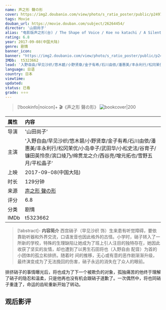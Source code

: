 ```yaml
---
name: 声之形 聲の形
cover: https://img2.doubanio.com/view/photo/s_ratio_poster/public/p2497136132.jpg
tags: Movie
douban_url: https://movie.douban.com/subject/26264454/
director: '山田尚子'
alias: "电影版声之形(台) / The Shape of Voice / Koe no katachi / A Silent Voice"
rating: 6.8
year: 2017-09-08(中国大陆)
genre: 剧情
banner_icon: 
banner: "https://img2.doubanio.com/view/photo/s_ratio_poster/public/p2497136132.jpg"
IMDb:  t5323662
lead: '入野自由/早见沙织/悠木碧/小野贤章/金子有希/石川由依/潘惠美/丰永利行/松冈茉优/小岛幸子/武田华/小松史法/谷育子/镰田英怜奈/滨口绫乃/绵贯龙之介/西谷亮/增元拓也/雪野五月/平松晶子' 
language: 日语 
country: 日本 
viewtime:
updated: 
status: 已看
grade: ⭐️⭐️⭐️
---
```

> [!bookinfo|noicon]+ 🎬《声之形 聲の形》
> ![bookcover|200](https://img2.doubanio.com/view/photo/s_ratio_poster/public/p2497136132.jpg)
>
| 属性 | 内容                                       |
|:---- |:------------------------------------------ |
| 导演 | '山田尚子'                         |
| 主演 | '入野自由/早见沙织/悠木碧/小野贤章/金子有希/石川由依/潘惠美/丰永利行/松冈茉优/小岛幸子/武田华/小松史法/谷育子/镰田英怜奈/滨口绫乃/绵贯龙之介/西谷亮/增元拓也/雪野五月/平松晶子'                             |
| 上映 | 2017-09-08(中国大陆)                             |
| 时长 | 129分钟                   |
| 来源 | [声之形 聲の形](https://movie.douban.com/subject/26264454/) |
| 评分 | 6.8                           |
| 分类 | 剧情                            |
| IMDb | t5323662                             | 

> [!abstract]- **内容简介**
>  西宫硝子（早见沙织 饰）生来患有听觉障碍，要依靠助听器和外界交流，口语发音也因此格外的古怪。小学时，硝子转入了一所新的学校，特殊的生理缺陷让她成为了班上引人注目的独特存在，她因此收获了坚实的友情，却也遭到了以男生石田将也（入野自由 配音）为首的小团体的孤立和排挤。随着时 间的推移，无心或有意的恶作剧渐渐升级，最终演变成为了无法挽回的伤害，硝子永远的消失在了众人的眼前。

















排挤硝子的事情曝光后，将也成为了下一个被欺负的对象，孤独痛苦的他终于理解了硝子的隐忍和温柔，只是他再也没有机会跟硝子道歉了。一次偶然中，将也同硝子重逢了，命运的齿轮重新开始了转动。
>  
## 观后影评
